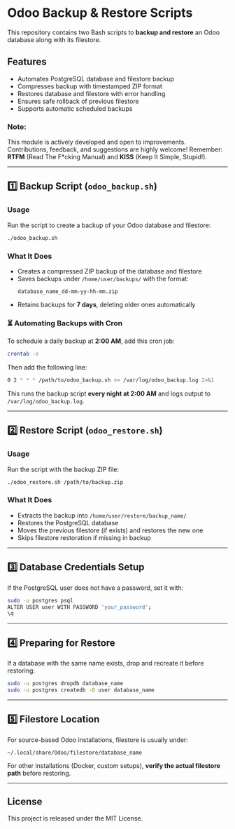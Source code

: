 # Odoo Backup & Restore Scripts

This repository contains two Bash scripts to **backup and restore** an Odoo database along with its filestore.

## Features
- Automates PostgreSQL database and filestore backup  
- Compresses backup with timestamped ZIP format  
- Restores database and filestore with error handling  
- Ensures safe rollback of previous filestore  
- Supports automatic scheduled backups  


### Note:
This module is actively developed and open to improvements. Contributions, feedback, and suggestions are highly welcome! Remember: **RTFM** (Read The F*cking Manual) and **KISS** (Keep It Simple, Stupid!). 

---

## 1️⃣ Backup Script (`odoo_backup.sh`)

### **Usage**
Run the script to create a backup of your Odoo database and filestore:
```bash
./odoo_backup.sh
```
### **What It Does**
- Creates a compressed ZIP backup of the database and filestore  
- Saves backups under `/home/user/backups/` with the format:  
  ```
  database_name_dd-mm-yy-hh-mm.zip
  ```
- Retains backups for **7 days**, deleting older ones automatically  

### **⏳ Automating Backups with Cron**  
To schedule a daily backup at **2:00 AM**, add this cron job:  
```bash
crontab -e
```
Then add the following line:  
```bash
0 2 * * * /path/to/odoo_backup.sh >> /var/log/odoo_backup.log 2>&1
```
This runs the backup script **every night at 2:00 AM** and logs output to `/var/log/odoo_backup.log`.

---

## 2️⃣ Restore Script (`odoo_restore.sh`)

### **Usage**
Run the script with the backup ZIP file:
```bash
./odoo_restore.sh /path/to/backup.zip
```

### **What It Does**
- Extracts the backup into `/home/user/restore/backup_name/`  
- Restores the PostgreSQL database  
- Moves the previous filestore (if exists) and restores the new one  
- Skips filestore restoration if missing in backup  

---

## 3️⃣ Database Credentials Setup  

If the PostgreSQL user does not have a password, set it with:
```bash
sudo -u postgres psql
ALTER USER user WITH PASSWORD 'your_password';
\q
```

---

## 4️⃣ Preparing for Restore  

If a database with the same name exists, drop and recreate it before restoring:
```bash
sudo -u postgres dropdb database_name
sudo -u postgres createdb -O user database_name
```

---

## 5️⃣ Filestore Location  

For source-based Odoo installations, filestore is usually under:
```
~/.local/share/Odoo/filestore/database_name
```
For other installations (Docker, custom setups), **verify the actual filestore path** before restoring.

---

## License  
This project is released under the MIT License.

